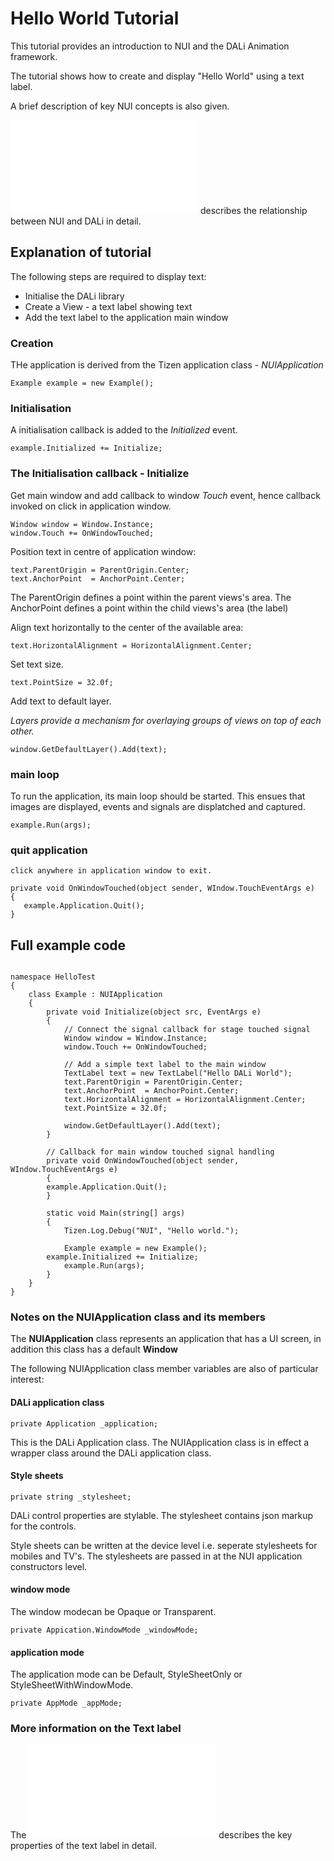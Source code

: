 # Hello World Tutorial

This tutorial provides an introduction to NUI and the DALi Animation framework.

The tutorial shows how to create and display "Hello World" using a text label.

A brief description of key NUI concepts is also given.

![The NUI Overview](NUIoverview.md) describes the relationship between NUI and DALi in detail.

## Explanation of tutorial

The following steps are required to display text:

+ Initialise the DALi library
+ Create a View - a text label showing text
+ Add the text label to the application main window

### Creation

THe application is derived from the Tizen application class - _NUIApplication_

~~~{.cs}
Example example = new Example();
~~~

### Initialisation

A initialisation callback is added to the _Initialized_ event.

~~~{.cs}
example.Initialized += Initialize;
~~~

### The Initialisation callback - Initialize

Get main window and add callback to window _Touch_ event, hence
callback invoked on click in application window.

~~~{.cs}
Window window = Window.Instance;
window.Touch += OnWindowTouched;
~~~

Position text in centre of application window:

~~~{.cs}
text.ParentOrigin = ParentOrigin.Center;
text.AnchorPoint  = AnchorPoint.Center;
~~~

The ParentOrigin defines a point within the parent views's area.
The AnchorPoint	 defines a point within the child views's area (the label)

Align text horizontally to the center of the available area:

~~~{.cs}
text.HorizontalAlignment = HorizontalAlignment.Center;
~~~

Set text size.

~~~{.cs}
text.PointSize = 32.0f;
~~~


Add text to default layer.

_Layers provide a mechanism for overlaying groups of views on top of each other._

~~~{.cs}
window.GetDefaultLayer().Add(text);
~~~

### main loop

To run the application, its main loop should be started. This ensues that images are displayed, events and signals
are displatched and captured.

~~~{.cs}
example.Run(args);
~~~

### quit application

~~~{.cs}
click anywhere in application window to exit.

private void OnWindowTouched(object sender, WIndow.TouchEventArgs e)
{
   example.Application.Quit();
}
~~~

## Full example code

~~~{.cs}

namespace HelloTest
{
    class Example : NUIApplication
    {
        private void Initialize(object src, EventArgs e)
        {
            // Connect the signal callback for stage touched signal
            Window window = Window.Instance;
            window.Touch += OnWindowTouched;

            // Add a simple text label to the main window
            TextLabel text = new TextLabel("Hello DALi World");
            text.ParentOrigin = ParentOrigin.Center;
            text.AnchorPoint  = AnchorPoint.Center;
            text.HorizontalAlignment = HorizontalAlignment.Center;
            text.PointSize = 32.0f;

            window.GetDefaultLayer().Add(text);
        }

        // Callback for main window touched signal handling
        private void OnWindowTouched(object sender, WIndow.TouchEventArgs e)
        {
	    example.Application.Quit();
        }

        static void Main(string[] args)
        {
            Tizen.Log.Debug("NUI", "Hello world.");

            Example example = new Example();
	    example.Initialized += Initialize;
            example.Run(args);
        }
    }
}

~~~


### Notes on the NUIApplication class and its members

The **NUIApplication** class represents an application that has a UI screen, in addition this class has a default __Window__

The following NUIApplication class member variables are also of particular interest:

#### DALi application class

~~~{.cs}
private Application _application;
~~~

This is the DALi Application class. The NUIApplication class is in effect a wrapper class around the DALi application class.

#### Style sheets

~~~{.cs}
private string _stylesheet;
~~~

DALi control properties are stylable. The stylesheet contains json markup for the controls.

Style sheets can be written at the device level i.e. seperate stylesheets for mobiles and TV's. The stylesheets
are passed in at the NUI application constructors level.

#### window mode

The window modecan be Opaque or Transparent.

~~~{.cs}
private Appication.WindowMode _windowMode;
~~~

#### application mode

The application mode can be Default, StyleSheetOnly or StyleSheetWithWindowMode.

~~~{.cs}
private AppMode _appMode;
~~~

### More information on the Text label 
The ![Text Label tutorial](text-label.md) describes the key properties of the text label in detail.


